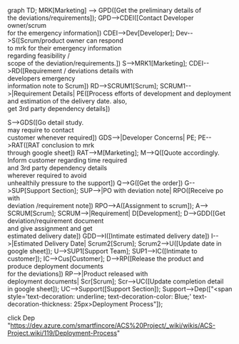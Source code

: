 
 graph TD;
 MRK[Marketing] --> GPD([Get the preliminary details of<br> the deviations/requirements]);
GPD-->CDEI([Contact Developer owner/scrum <br>for the emergency information])
CDEI-->Dev[Developer];
Dev-->S([Scrum/product owner can respond<br> to mrk for their emergency information<br> regarding feasibility /<br>scope of the deviation/requirements.])
S-->MRK1[Marketing];
CDEI-->RD([Requirement / deviations details with<br> developers emergency <br>information note to Scrum])
RD-->SCRUM1[Scrum];
SCRUM1-->|Requirement Details| PE([Process efforts of  development and deployment <br> and estimation of the delivery date. also, <br>get 3rd party dependency details])

S-->GDS([Go detail study.<br> may require to contact <br>customer whenever required])
GDS-->|Developer Concerns| PE;
PE-->RAT([RAT conclusion to mrk <br>through google sheet])
RAT-->M[Marketing];
M-->Q([Quote accordingly.<br>Inform customer regarding time required<br> and 3rd party dependency details<br> wherever required to avoid <br>unhealthily pressure to the support])
Q-->G([Get the order])
G-->SUP[Support Section];
SUP-->|PO with deviation note| RPO([Receive po with <br>deviation /requirement note])
RPO-->A([Assignment to scrum]);
A--> SCRUM[Scrum];
SCRUM-->|Requirement| D[Development];
D-->GDD([Get deviation/requirement document <br>and give assignment and get<br> estimated delivery date])
GDD-->I([Intimate estimated delivery date])
I-->|Estimated Delivery Date| Scrum2[Scrum];
Scrum2-->U([Update date in google sheet]);
U-->SUP1[Support Team];
SUP1-->IC([Intimate to customer]);
IC-->Cus[Customer];
D-->RP([Release the product and<br> produce deployment documents<br> for the deviations])
RP-->|Product released with <br>deployment documents| Scr[Scrum];
Scr-->UC([Update completion detail <br>in google sheet]);
UC-->Support([Support Section]);
Support-->Dep(["<span style='text-decoration: underline; text-decoration-color: Blue;' text-decoration-thickness: 25px>Deployment Process</span>"]);

click Dep
"https://dev.azure.com/smartfincore/ACS%20Project/_wiki/wikis/ACS-Project.wiki/119/Deployment-Process"

